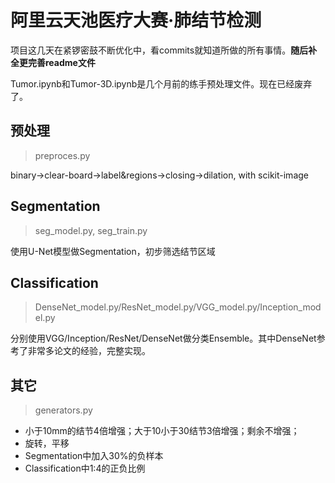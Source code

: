 # 阿里云天池医疗大赛·肺结节检测

项目这几天在紧锣密鼓不断优化中，看commits就知道所做的所有事情。**随后补全更完善readme文件**

Tumor.ipynb和Tumor-3D.ipynb是几个月前的练手预处理文件。现在已经废弃了。

## 预处理

> preproces.py

binary->clear-board->label&regions->closing->dilation, with scikit-image

## Segmentation

> seg_model.py, seg_train.py

使用U-Net模型做Segmentation，初步筛选结节区域

## Classification

> DenseNet_model.py/ResNet_model.py/VGG_model.py/Inception_model.py

分别使用VGG/Inception/ResNet/DenseNet做分类Ensemble。其中DenseNet参考了非常多论文的经验，完整实现。

## 其它

> generators.py

- 小于10mm的结节4倍增强；大于10小于30结节3倍增强；剩余不增强；
- 旋转，平移
- Segmentation中加入30%的负样本
- Classification中1:4的正负比例

